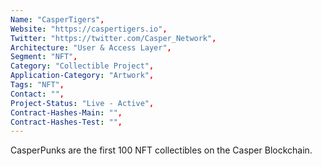 ```yaml
--- 
Name: "CasperTigers", 
Website: "https://caspertigers.io", 
Twitter: "https://twitter.com/Casper_Network", 
Architecture: "User & Access Layer",
Segment: "NFT",
Category: "Collectible Project",
Application-Category: "Artwork",
Tags: "NFT",
Contact: "",
Project-Status: "Live - Active",
Contract-Hashes-Main: "",
Contract-Hashes-Test: "",
--- 
```

<!--lang:en--> 
CasperPunks are the first 100 NFT collectibles on the Casper Blockchain.
<!--lang:es--] 
CasperPunks son los primeros 100 coleccionables NFT en Casper Blockchain.
<!--lang:de--] 
CasperPunks sind die ersten 100 NFT-Sammlerstücke auf der Casper Blockchain.
<!--lang:fr--] 
CasperPunks sont les 100 premiers objets de collection NFT sur la Blockchain Casper.
<!--lang:pl--] 
CasperPunks to pierwsze 100 przedmiotów kolekcjonerskich NFT w Casper Blockchain.
<!--lang:uk--] 
CasperPunks — це перші 100 предметів колекціонування NFT у Casper Blockchain.
[!--lang:*--> 
